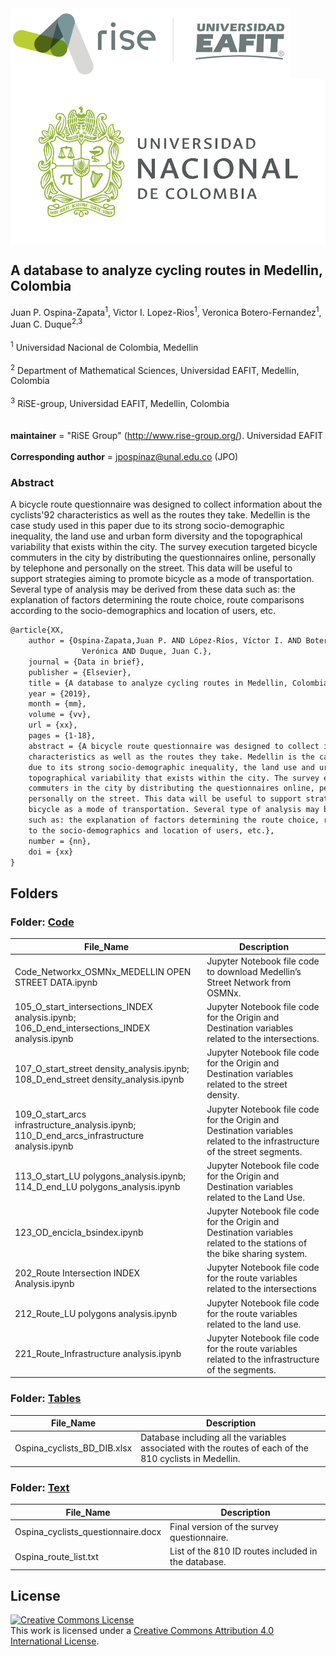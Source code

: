 <img src="figs/rise_logo.png" alt="Estructura Carpeta" align="center">
<img src="figs/unal_logo.png" alt="Estructura Carpeta" align="center">

## A database to analyze cycling routes in Medellin, Colombia


Juan P. Ospina-Zapata<sup>1</sup>, Victor I. Lopez-Rios<sup>1</sup>, Veronica Botero-Fernandez<sup>1</sup>, Juan C. Duque<sup>2,3</sup> \
\
<sup>1</sup> Universidad Nacional de Colombia, Medellin\
\
<sup>2</sup> Department of Mathematical Sciences, Universidad EAFIT, Medellin, Colombia\
\
<sup>3</sup> RiSE-group, Universidad EAFIT, Medellin, Colombia\
\
\
__maintainer__ = "RiSE Group"  (http://www.rise-group.org/). Universidad EAFIT\
\
__Corresponding author__ = jpospinaz@unal.edu.co (JPO)

### Abstract 

A bicycle route questionnaire was designed to collect information about the cyclists\'92 characteristics as well as the routes they take. Medellin is the case study used in this paper due to its strong socio-demographic inequality, the land use and urban form diversity and the topographical variability that exists within the city. The survey execution targeted bicycle commuters in the city by distributing the questionnaires online, personally by telephone and personally on the street. This data will be useful to support strategies aiming to promote bicycle as a mode of transportation. Several type of analysis may be derived from these data such as: the explanation of factors determining the route choice, route comparisons according to the socio-demographics and location of users, etc.


```tex
@article{XX,
    author = {Ospina-Zapata,Juan P. AND López-Ríos, Víctor I. AND Botero-Fernández, 
                Verónica AND Duque, Juan C.},
    journal = {Data in brief},
    publisher = {Elsevier},
    title = {A database to analyze cycling routes in Medellin, Colombia},
    year = {2019},
    month = {mm},
    volume = {vv},
    url = {xx},
    pages = {1-18},
    abstract = {A bicycle route questionnaire was designed to collect information about the cyclists’ 
    characteristics as well as the routes they take. Medellin is the case study used in this paper 
    due to its strong socio-demographic inequality, the land use and urban form diversity and the 
    topographical variability that exists within the city. The survey execution targeted bicycle 
    commuters in the city by distributing the questionnaires online, personally by telephone and 
    personally on the street. This data will be useful to support strategies aiming to promote 
    bicycle as a mode of transportation. Several type of analysis may be derived from these data 
    such as: the explanation of factors determining the route choice, route comparisons according 
    to the socio-demographics and location of users, etc.},
    number = {nn},
    doi = {xx}
}
```

## Folders

### Folder: <span style="color:red">[Code](Code)</span>

**File_Name** | **Description**
  ---------------------------- | -----------------------------------------------
  Code_Networkx_OSMNx_MEDELLIN OPEN STREET DATA.ipynb | Jupyter Notebook file code to download Medellin’s Street Network from OSMNx.
  105_O_start_intersections_INDEX analysis.ipynb; 106_D_end_intersections_INDEX analysis.ipynb | Jupyter Notebook file code for the Origin and Destination variables related to the intersections. 
  107_O_start_street density_analysis.ipynb; 108_D_end_street density_analysis.ipynb | Jupyter Notebook file code for the Origin and Destination variables related to the street density.
  109_O_start_arcs infrastructure_analysis.ipynb; 110_D_end_arcs_infrastructure analysis.ipynb | Jupyter Notebook file code for the Origin and Destination variables related to the infrastructure of the street segments. 
  113_O_start_LU polygons_analysis.ipynb; 114_D_end_LU polygons_analysis.ipynb | Jupyter Notebook file code for the Origin and Destination variables related to the Land Use. 
  123_OD_encicla_bsindex.ipynb | Jupyter Notebook file code for the Origin and Destination variables related to the stations of the bike sharing system. 
  202_Route Intersection INDEX Analysis.ipynb | Jupyter Notebook file code for the route variables related to the intersections 
  212_Route_LU polygons analysis.ipynb | Jupyter Notebook file code for the route variables related to the land use. 
  221_Route_Infrastructure analysis.ipynb | Jupyter Notebook file code for the route variables related to the infrastructure of the segments.
  
### Folder: <span style="color:red">[Tables](Tables)</span>

**File_Name** | **Description**
  ---------------------------- | -----------------------------------------------
 Ospina_cyclists_BD_DIB.xlsx | Database including all the variables associated with the routes of each of the 810 cyclists in Medellin. 
 
### Folder: <span style="color:red">[Text](Text)</span>

**File_Name** | **Description**
  ---------------------------- | -----------------------------------------------
 Ospina_cyclists_questionnaire.docx | Final version of the survey questionnaire.  
 Ospina_route_list.txt | List of the 810 ID routes included in the database. 
 
## License

<a rel="license" href="http://creativecommons.org/licenses/by/4.0/"><img alt="Creative Commons License" style="border-width:0" src="https://i.creativecommons.org/l/by/4.0/88x31.png" /></a><br />This work is licensed under a <a rel="license" href="http://creativecommons.org/licenses/by/4.0/">Creative Commons Attribution 4.0 International License</a>.

  
